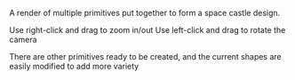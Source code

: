 A render of multiple primitives put together to form a space castle design.

Use right-click and drag to zoom in/out
Use left-click and drag to rotate the camera

There are other primitives ready to be created, and the current shapes are easily modified to add more variety

